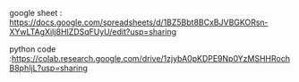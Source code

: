 google sheet : https://docs.google.com/spreadsheets/d/1BZ5Bbt8BCxBJVBGKORsn-XYwLTAgXiIj8HIZDSqFUyU/edit?usp=sharing

python code :https://colab.research.google.com/drive/1zjybA0pKDPE9Np0YzMSHHRochB8phIjL?usp=sharing
